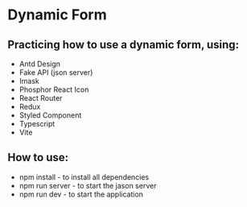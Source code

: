 # Dynamic Form

## Practicing how to use a dynamic form, using:

- Antd Design
- Fake API (json server)
- Imask
- Phosphor React Icon
- React Router
- Redux
- Styled Component
- Typescript
- Vite

## How to use:

- npm install - to install all dependencies
- npm run server - to start the jason server
- npm run dev - to start the application 
